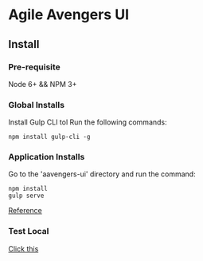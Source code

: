 # Agile Avengers UI

## Install

### Pre-requisite
Node 6+ && NPM 3+

### Global Installs
Install Gulp CLI tol Run the following commands:  
```
npm install gulp-cli -g
```

### Application Installs
Go to the 'aavengers-ui' directory and run the command:  
```
npm install
gulp serve
````

[Reference](https://github.com/FountainJS/generator-fountain-angular1)  


### Test Local
[Click this](http://localhost:3000/)  
